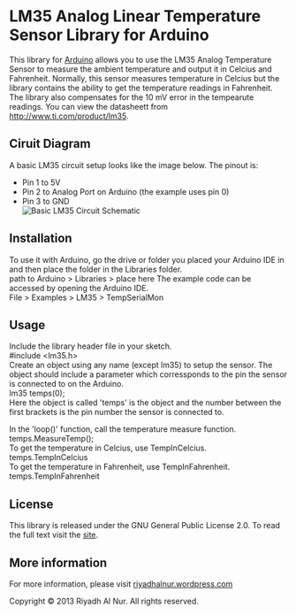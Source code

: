 # LM35 Analog Linear Temperature Sensor Library for Arduino

This library for [Arduino](http://www.arduino.cc) allows you to use the LM35 Analog Temperature Sensor to measure the ambient temperature and output it in Celcius and Fahrenheit. Normally, this sensor measures temperature in Celcius but the library contains the ability to get the temperature readings in Fahrenheit. The library also compensates for the 10 mV error in the tempearute readings. You can view the datasheett from http://www.ti.com/product/lm35.

## Ciruit Diagram
A basic LM35 circuit setup looks like the image below. The pinout is:  
* Pin 1 to 5V
* Pin 2 to Analog Port on Arduino (the example uses pin 0)
* Pin 3 to GND  
![Basic LM35 Circuit Schematic](https://dl.dropboxusercontent.com/u/27002489/schematic.png)

## Installation
To use it with Arduino, go the drive or folder you placed your Arduino IDE in and then place the folder in the Libraries folder.  
    path to Arduino > Libraries > place here
The example code can be accessed by opening the Arduino IDE.  
    File > Examples > LM35 > TempSerialMon  

## Usage
Include the library header file in your sketch.  
    #include <lm35.h>  
Create an object using any name (except lm35) to setup the sensor. The object should include a parameter which corressponds to the pin the sensor is connected to on the Arduino.  
    lm35 temps(0);  
Here the object is called 'temps' is the object and the number between the first brackets is the pin number the sensor is connected to.

In the 'loop()' function, call the temperature measure function.  
    temps.MeasureTemp();  
To get the temperature in Celcius, use TempInCelcius.  
    temps.TempInCelcius  
To get the temperature in Fahrenheit, use TempInFahrenheit.  
    temps.TempInFahrenheit  

## License
This library is released under the GNU General Public License 2.0. To read the full text visit the [site](https://gnu.org/licenses/gpl.html).

## More information
For more information, please visit [riyadhalnur.wordpress.com](http://riyadhalnur.wordpress.com)

Copyright &copy; 2013 Riyadh Al Nur. All rights reserved.
